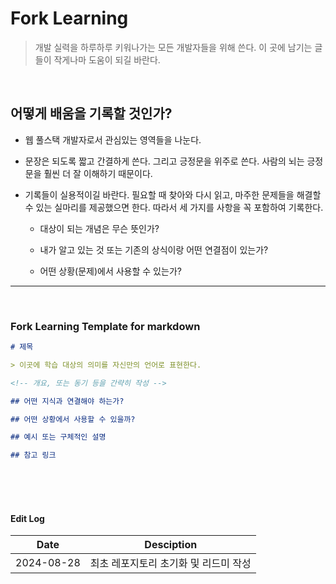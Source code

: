 # Fork Learning

> 개발 실력을 하루하루 키워나가는 모든 개발자들을 위해 쓴다. 이 곳에 남기는 글들이 작게나마 도움이 되길 바란다.

<br/>

## 어떻게 배움을 기록할 것인가?

- 웹 풀스택 개발자로서 관심있는 영역들을 나눈다.

- 문장은 되도록 짧고 간결하게 쓴다. 그리고 긍정문을 위주로 쓴다. 사람의 뇌는 긍정문을 훨씬 더 잘 이해하기 때문이다.

- 기록들이 실용적이길 바란다. 필요할 때 찾아와 다시 읽고, 마주한 문제들을 해결할 수 있는 실마리를 제공했으면 한다. 따라서 세 가지를 사항을 꼭 포함하여 기록한다.

  - 대상이 되는 개념은 무슨 뜻인가?

  - 내가 알고 있는 것 또는 기존의 상식이랑 어떤 연결점이 있는가?

  - 어떤 상황(문제)에서 사용할 수 있는가?

---

<br/>

### Fork Learning Template for markdown

```md
# 제목

> 이곳에 학습 대상의 의미를 자신만의 언어로 표현한다.

<!-- 개요, 또는 동기 등을 간략히 작성 -->

## 어떤 지식과 연결해야 하는가?

## 어떤 상황에서 사용할 수 있을까?

## 예시 또는 구체적인 설명

## 참고 링크
```

<br/>
<br/>
<br/>

#### Edit Log

| Date       | Desciption                            |
| ---------- | ------------------------------------- |
| 2024-08-28 | 최초 레포지토리 초기화 및 리드미 작성 |
